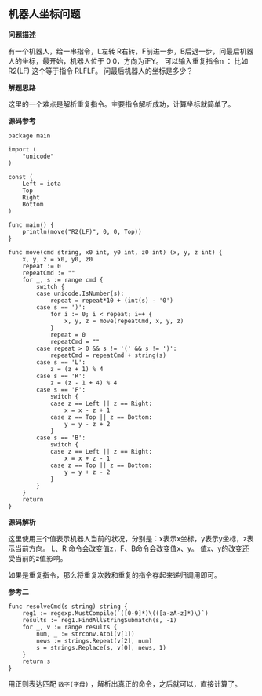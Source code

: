 ## 机器人坐标问题

**问题描述**

有一个机器人，给一串指令，L左转 R右转，F前进一步，B后退一步，问最后机器人的坐标，最开始，机器人位于 0 0，方向为正Y。
可以输入重复指令n ： 比如 R2(LF) 这个等于指令 RLFLF。
问最后机器人的坐标是多少？

**解题思路**

这里的一个难点是解析重复指令。主要指令解析成功，计算坐标就简单了。

**源码参考**

```
package main

import (
	"unicode"
)

const (
	Left = iota
	Top
	Right
	Bottom
)

func main() {
	println(move("R2(LF)", 0, 0, Top))
}

func move(cmd string, x0 int, y0 int, z0 int) (x, y, z int) {
	x, y, z = x0, y0, z0
	repeat := 0
	repeatCmd := ""
	for _, s := range cmd {
		switch {
		case unicode.IsNumber(s):
			repeat = repeat*10 + (int(s) - '0')
		case s == ')':
			for i := 0; i < repeat; i++ {
				x, y, z = move(repeatCmd, x, y, z)
			}
			repeat = 0
			repeatCmd = ""
		case repeat > 0 && s != '(' && s != ')':
			repeatCmd = repeatCmd + string(s)
		case s == 'L':
			z = (z + 1) % 4
		case s == 'R':
			z = (z - 1 + 4) % 4
		case s == 'F':
			switch {
			case z == Left || z == Right:
				x = x - z + 1
			case z == Top || z == Bottom:
				y = y - z + 2
			}
		case s == 'B':
			switch {
			case z == Left || z == Right:
				x = x + z - 1
			case z == Top || z == Bottom:
				y = y + z - 2
			}
		}
	}
	return
}

```

**源码解析**

这里使用三个值表示机器人当前的状况，分别是：x表示x坐标，y表示y坐标，z表示当前方向。
L、R 命令会改变值z，F、B命令会改变值x、y。
值x、y的改变还受当前的z值影响。

如果是重复指令，那么将重复次数和重复的指令存起来递归调用即可。

**参考二**

```
func resolveCmd(s string) string {
	reg1 := regexp.MustCompile(`([0-9]*)\(([a-zA-z]*)\)`)
	results := reg1.FindAllStringSubmatch(s, -1)
	for _, v := range results {
		num, _ := strconv.Atoi(v[1])
		news := strings.Repeat(v[2], num)
		s = strings.Replace(s, v[0], news, 1)
	}
	return s
}
```
用正则表达匹配 `数字(字母)` ，解析出真正的命令，之后就可以，直接计算了。
